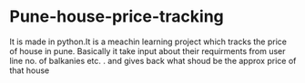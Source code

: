 # Pune-house-price-tracking
It is made in python.It is a meachin learning project which tracks the price of house in pune. Basically it take input about their requirments from user line no. of balkanies etc. . and gives back what shoud be the approx price of that house
